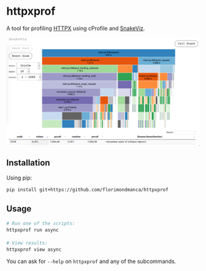 # httpxprof

A tool for profiling [HTTPX](https://github.com/encode/httpx) using cProfile and [SnakeViz](https://jiffyclub.github.io/snakeviz/).

![](assets/example.png)

## Installation

Using pip:

```bash
pip install git+https://github.com/florimondmanca/httpxprof
```

## Usage

```bash
# Run one of the scripts:
httpxprof run async

# View results:
httpxprof view async
```

You can ask for `--help` on `httpxprof` and any of the subcommands.
